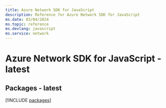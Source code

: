```yaml
---
title: Azure Network SDK for JavaScript
description: Reference for Azure Network SDK for JavaScript
ms.date: 03/04/2024
ms.topic: reference
ms.devlang: javascript
ms.service: network
---
```

# Azure Network SDK for JavaScript - latest
## Packages - latest
[!INCLUDE [packages](network-index.md)]